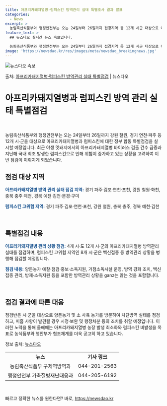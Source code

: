 ```yaml
---
title: 아프리카돼지열병·럼피스킨 방역관리 실태 특별조사 결과 발표
categories:
  - News
excerpt: >
  농림축산식품부와 행정안전부는 오는 24일부터 26일까지 접경지역 등 12개 시군 대상으로 아프리카돼지열병, …
feature_text: >
  ## 뉴스다오 실시간 뉴스 속보입니다.

  농림축산식품부와 행정안전부는 오는 24일부터 26일까지 접경지역 등 12개 시군 대상으로 아프리카돼지열병, …
image: 'https://newsdao.kr/res/images/meta/newsdao_breakingnews.jpg'
---
```


![뉴스다오 속보](https://newsdao.kr/res/images/meta/newsdao_breakingnews.jpg)

<p>출처: <a href="https://newsdao.kr/3646" rel="dofollow">아프리카돼지열병·럼피스킨 방역관리 실태 특별점검</a> | 뉴스다오</p>

<h1>아프리카돼지열병과 럼피스킨 방역 관리 실태 특별점검</h1>
<p data-ke-size="size16">&nbsp;</p>
<p>농림축산식품부와 행정안전부는 오는 24일부터 26일까지 강원 철원, 경기 연천·파주 등 12개 시·군을 대상으로 아프리카돼지열병과 럼피스킨에 대한 정부 합동 특별점검을 실시할 예정입니다. 최근 야생 멧돼지에서의 아프리카돼지열병 바이러스 검출 건수 급증과 지난해 국내 최초 발생한 럼피스킨으로 인해 위험이 증가하고 있는 상황을 고려하여 이번 점검이 이뤄지게 되었습니다.</p>
<h2>점검 대상 지역</h2>
<p><b><span style="color: #1a5490;">아프리카돼지열병 방역 관리 실태 점검 지역:</span></b> 경기 파주·김포·연천·포천, 강원 철원·화천, 충북 충주·제천, 경북 예천·김천·문경·구미</p>
<p><b><span style="color: #1a5490;">럼피스킨 고위험 지역:</span></b> 경기 파주·김포·연천·포천, 강원 철원, 충북 충주, 경북 예천·김천</p>
<p data-ke-size="size16">&nbsp;</p>
<h2>특별점검 내용</h2>
<p><b><span style="color: #1a5490;">아프리카돼지열병 관리 상황 점검:</span></b> 4개 시·도 12개 시·군의 아프리카돼지열병 방역관리 실태를 점검하며, 럼피스킨 고위험 지역인 8개 시·군은 백신접종 등 방역관리 상황을 병행해 점검할 예정입니다.</p>
<p><b><span style="color: #1a5490;">점검 내용:</span></b> 양돈농가 예찰·점검·홍보·소독지원, 거점소독시설 운영, 방역 강화 조치, 백신접종 관리, 방제·소독지원 등을 포함한 방역관리 상황을 ganz는 않는 것을 포함합니다.</p>
<p data-ke-size="size16">&nbsp;</p>
<h2>점검 결과에 따른 대응</h2>
<p>점검반은 시·군을 대상으로 양돈농가 및 소 사육 농가를 방문하여 차단방역 실태를 점검하고, 미흡 사항이 발견될 경우 시정·보완 및 행정처분 등의 조치를 취할 예정입니다. 이러한 노력을 통해 올해에는 아프리카돼지열병 농장 발생 최소화와 럼피스킨 비발생을 목표로 농식품부와 행안부가 협조체계를 더욱 공고히 하고 있습니다.</p>
<p>정보 출처: <a href="https://newsdao.kr/3646">뉴스다오</a></p>
<table>
<tbody>
<tr>
<td style="text-align: center; height: 17px;"><b>뉴스</b></td>
<td style="text-align: center; height: 17px;"><b>기사 링크</b></td>
</tr>
<tr>
<td style="text-align: center; height: 17px;">농림축산식품부 구제역방역과</td>
<td style="text-align: center; height: 17px;">044-201-2563</td>
</tr>
<tr>
<td style="text-align: center; height: 17px;">행정안전부 가축질병재난대응과</td>
<td style="text-align: center; height: 17px;">044-205-6192</td>
</tr>
</tbody>
</table>
<p data-ke-size="size16">&nbsp;</p> 

빠르고 정확한 뉴스를 원한다면? 바로, <a href="https://newsdao.kr" rel="dofollow">https://newsdao.kr</a>


